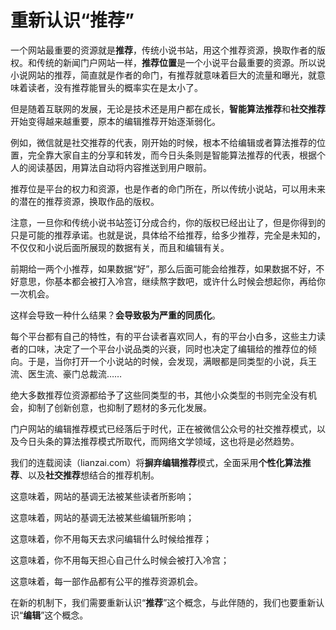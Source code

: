 # 重新认识“推荐”

一个网站最重要的资源就是**推荐**，传统小说书站，用这个推荐资源，换取作者的版权。和传统的新闻门户网站一样，**推荐位置**是一个小说平台最重要的资源。所以说小说网站的推荐，简直就是作者的命门，有推荐就意味着巨大的流量和曝光，就意味着读者，没有推荐能冒头的概率实在是太小了。

但是随着互联网的发展，无论是技术还是用户都在成长，**智能算法推荐**和**社交推荐**开始变得越来越重要，原本的编辑推荐开始逐渐弱化。

例如，微信就是社交推荐的代表，刚开始的时候，根本不给编辑或者算法推荐的位置，完全靠大家自主的分享和转发，而今日头条则是智能算法推荐的代表，根据个人的阅读基因，用算法自动将内容推送到用户眼前。

推荐位是平台的权力和资源，也是作者的命门所在，所以传统小说站，可以用未来的潜在的推荐资源，换取作品的版权。

注意，一旦你和传统小说书站签订分成合约，你的版权已经出让了，但是你得到的只是可能的推荐承诺。也就是说，具体给不给推荐，给多少推荐，完全是未知的，不仅仅和小说后面所展现的数据有关，而且和编辑有关。

前期给一两个小推荐，如果数据“好”，那么后面可能会给推荐，如果数据不好，不好意思，你基本都会被打入冷宫，继续熬字数吧，或许什么时候会想起你，再给你一次机会。

这样会导致一种什么结果？**会导致极为严重的同质化**。

每个平台都有自己的特性，有的平台读者喜欢同人，有的平台小白多，这些主力读者的口味，决定了一个平台小说品类的兴衰，同时也决定了编辑给的推荐位的倾向。于是，当你打开一个小说站的时候，会发现，满眼都是同类型的小说，兵王流、医生流、豪门总裁流……

绝大多数推荐位资源都给予了这些同类型的书，其他小众类型的书则完全没有机会，抑制了创新创意，也抑制了题材的多元化发展。

门户网站的编辑推荐模式已经落后于时代，正在被微信公众号的社交推荐模式，以及今日头条的算法推荐模式所取代，而网络文学领域，这也将是必然趋势。

我们的连载阅读（lianzai.com）将**摒弃编辑推荐**模式，全面采用**个性化算法推荐**、以及**社交推荐**想结合的推荐机制。

这意味着，网站的基调无法被某些读者所影响；

这意味着，网站的基调无法被某些编辑所影响；

这意味着，你不用每天去求问编辑什么时候给推荐；

这意味着，你不用每天担心自己什么时候会被打入冷宫；

这意味着，每一部作品都有公平的推荐资源机会。

在新的机制下，我们需要重新认识“**推荐**”这个概念，与此伴随的，我们也要重新认识“**编辑**”这个概念。
